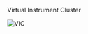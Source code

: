 Virtual Instrument Cluster

![VIC](https://user-images.githubusercontent.com/22214754/136681468-4255d51f-7abf-49de-8159-b6ea7213ec28.gif)
